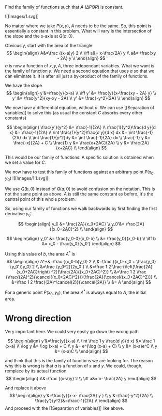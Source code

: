 
Find the family of functions such that $A$ ($\Delta PQR$)  is constant. 

![[Images/1.svg]]

No matter where we take $P(x,y)$, $A$ needs to be the same. So, this point is essentially a constant in this problem. What will vary is the intersection of the slope and the x-axis at $Q(a,0)$. 

Obviously, start with the area of the triangle
$$
\begin{align}
    A&=\frac {(x-a)y} 2 \\
    \iff a&= x-\frac{2A} y \\
    a&= \frac{xy - 2A} y \\
\end{align}
$$
$a$ is now a function of $x, y, A$, three independant variables. What we want is the
family of function $y$. We need a second equation that uses $a$ so that we can eliminate
it. It is after all just a by-product of the family of functions.

We have the slope
$$
\begin{align}
    y'&=\frac{y}{x-a} \\
    \iff y' &= \frac{y}{x-\frac{xy - 2A} y} \\
    y' &= \frac{y^2}{xy-xy - 2A} \\
    y' &= \frac{-y^2}{2A} \\
\end{align}
$$

We now have a differential equation, without $a$. We can use [[Separation of variables]] to solve this (as usual the
constant $C$ absorbs every other constants)

$$
\begin{align}
    \frac{y'}{y^2} &= \frac{-1}{2A} \\
    \frac{1}{y^2}\frac{d y}{d x} &= \frac{-1}{2A} \\
    \int \frac{1}{y^2}\frac{d y}{d x} dx &= \int \frac{-1}{2A} dx \\
    \int \frac{1}{y^2}dy &= \int \frac{-1}{2A} dx \\
    \frac{-1} y &= \frac{-x}{2A} + C  \\
    \frac{1} y &= \frac{x+2AC}{2A}  \\
    y &= \frac{2A}{x+2AC}  \\
\end{align}
$$

This would be our family of functions. A specific solution is obtained when we set a value for $C$.

We now have to test this family of functions against an arbitrary point $P(x_0,y_0)$
![[Images/1.1.svg]]

We use $Q(b,0)$ instead of $Q(a,0)$ to avoid confusion on the notation. This is not the same point as above. $A$ is
still the same constant as before. It's the central point of this whole problem.

So, using our family of functions we walk backwards by first finding the first derivative $y_0'$.

$$
\begin{align}
    y_0 &= \frac{2A}{x_0+2AC}  \\
    y_0'&= \frac{2A}{(x_0+2AC)^2}  \\
\end{align}
$$

$$
\begin{align}
     y_0' &= \frac{y_0-0}{x_0-b} \\
      &= \frac{y_0}{x_0-b} \\
    \iff b &= x_0 - \frac{y_0}{y_0'}
\end{align}
$$

Using this value of $b$, the area $A^*$ is
$$
\begin{align}
    A^*&=\frac {(x_0-b)y_0} 2 \\
    &=\frac {(x_0-x_0 + \frac{y_0}{y_0'})y_0} 2 \\
    &=\frac {y_0^2}{2y_0'} \\
    &=\frac 1 2 \frac {\left(\frac{2A}{x_0+2AC}\right) ^2}{\frac{2A}{(x_0+2AC)^2}} \\
    &=\frac 1 2 \frac {\frac{(2A)^2}{\cancel{(x_0+2AC)^2}}}{\frac{2A}{\cancel{(x_0+2AC)^2}}} \\
    &=\frac 1 2 \frac{(2A)^\cancel{2}}{\cancel{2A}} \\
    &= A
\end{align}
$$

For a generic point $P(x_0, y_0)$, the area $A^*$ is always equal to $A$, the initial area.

# Wrong direction
Very important here. We could very easily go down the wrong path

$$
\begin{align}
    y'&=\frac{y}{x-a} \\
    \int \frac 1 y \frac{d y}{d x} &= \frac 1 {x-a} \\
    \log y &= \log (x-a) + C \\
    y &= e^{\log (x-a) + C} \\
    y &= (x-a)e^C \\
    y &= (x-a)C \\
\end{align}
$$

and think that this is the family of functions we are looking for. The reason why this is wrong is that $a$ is a function of $x$ and $y$. We could, though, remplace by its actual function
$$
\begin{align}
    A&=\frac {(x-a)y} 2 \\
    \iff a&= x- \frac{2A} y
\end{align}
$$

And replace it above
$$
\begin{align}
    y'&=\frac{y}{x-x- \frac{2A} y } \\
    y'&=\frac{-y^2}{2A} \\
    \frac{y'}{y^2}&=\frac{-1}{2A} \\
\end{align}
$$
And proceed with the [[Separation of variables]] like above.
